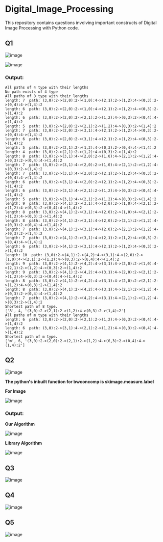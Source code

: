 # Digital_Image_Processing
This repository contains questions involving important constructs of Digital Image Processing with Python code.

## Q1

![image](https://github.com/shubham11941140/Digital_Image_Processing/assets/63910248/a8434e61-1952-415b-b6dc-68f80ed12739)

![image](https://github.com/shubham11941140/Digital_Image_Processing/assets/63910248/f2843534-da04-4a82-95b7-b5eba8e3417d)

### Output:
```
All paths of 4 type with their lengths
No path exists of 4 type
All paths of 8 type with their lengths
length: 7  path: (3,0):2->(2,0):2->(1,0):4->(2,1):2->(1,2):4->(0,3):2->(0,4):4->(1,4):2
length: 6  path: (3,0):2->(2,0):2->(1,0):4->(2,1):2->(1,2):4->(0,3):2->(1,4):2
length: 6  path: (3,0):2->(2,0):2->(2,1):2->(1,2):4->(0,3):2->(0,4):4->(1,4):2
length: 5  path: (3,0):2->(2,0):2->(2,1):2->(1,2):4->(0,3):2->(1,4):2
length: 7  path: (3,0):2->(2,0):2->(3,1):4->(2,1):2->(1,2):4->(0,3):2->(0,4):4->(1,4):2
length: 6  path: (3,0):2->(2,0):2->(3,1):4->(2,1):2->(1,2):4->(0,3):2->(1,4):2
length: 5  path: (3,0):2->(2,1):2->(1,2):4->(0,3):2->(0,4):4->(1,4):2
length: 4  path: (3,0):2->(2,1):2->(1,2):4->(0,3):2->(1,4):2
length: 8  path: (3,0):2->(3,1):4->(2,0):2->(1,0):4->(2,1):2->(1,2):4->(0,3):2->(0,4):4->(1,4):2
length: 7  path: (3,0):2->(3,1):4->(2,0):2->(1,0):4->(2,1):2->(1,2):4->(0,3):2->(1,4):2
length: 7  path: (3,0):2->(3,1):4->(2,0):2->(2,1):2->(1,2):4->(0,3):2->(0,4):4->(1,4):2
length: 6  path: (3,0):2->(3,1):4->(2,0):2->(2,1):2->(1,2):4->(0,3):2->(1,4):2
length: 6  path: (3,0):2->(3,1):4->(2,1):2->(1,2):4->(0,3):2->(0,4):4->(1,4):2
length: 5  path: (3,0):2->(3,1):4->(2,1):2->(1,2):4->(0,3):2->(1,4):2
length: 9  path: (3,0):2->(4,1):2->(3,1):4->(2,0):2->(1,0):4->(2,1):2->(1,2):4->(0,3):2->(0,4):4->(1,4):2
length: 8  path: (3,0):2->(4,1):2->(3,1):4->(2,0):2->(1,0):4->(2,1):2->(1,2):4->(0,3):2->(1,4):2
length: 8  path: (3,0):2->(4,1):2->(3,1):4->(2,0):2->(2,1):2->(1,2):4->(0,3):2->(0,4):4->(1,4):2
length: 7  path: (3,0):2->(4,1):2->(3,1):4->(2,0):2->(2,1):2->(1,2):4->(0,3):2->(1,4):2
length: 7  path: (3,0):2->(4,1):2->(3,1):4->(2,1):2->(1,2):4->(0,3):2->(0,4):4->(1,4):2
length: 6  path: (3,0):2->(4,1):2->(3,1):4->(2,1):2->(1,2):4->(0,3):2->(1,4):2
length: 10  path: (3,0):2->(4,1):2->(4,2):4->(3,1):4->(2,0):2->(1,0):4->(2,1):2->(1,2):4->(0,3):2->(0,4):4->(1,4):2
length: 9  path: (3,0):2->(4,1):2->(4,2):4->(3,1):4->(2,0):2->(1,0):4->(2,1):2->(1,2):4->(0,3):2->(1,4):2
length: 9  path: (3,0):2->(4,1):2->(4,2):4->(3,1):4->(2,0):2->(2,1):2->(1,2):4->(0,3):2->(0,4):4->(1,4):2
length: 8  path: (3,0):2->(4,1):2->(4,2):4->(3,1):4->(2,0):2->(2,1):2->(1,2):4->(0,3):2->(1,4):2
length: 8  path: (3,0):2->(4,1):2->(4,2):4->(3,1):4->(2,1):2->(1,2):4->(0,3):2->(0,4):4->(1,4):2
length: 7  path: (3,0):2->(4,1):2->(4,2):4->(3,1):4->(2,1):2->(1,2):4->(0,3):2->(1,4):2
Shortest path of 8 type.
['8', 4, '(3,0):2->(2,1):2->(1,2):4->(0,3):2->(1,4):2']
All paths of m type with their lengths
length: 6  path: (3,0):2->(2,0):2->(2,1):2->(1,2):4->(0,3):2->(0,4):4->(1,4):2
length: 6  path: (3,0):2->(3,1):4->(2,1):2->(1,2):4->(0,3):2->(0,4):4->(1,4):2
Shortest path of m type.
['m', 6, '(3,0):2->(2,0):2->(2,1):2->(1,2):4->(0,3):2->(0,4):4->(1,4):2']

```

## Q2

![image](https://github.com/shubham11941140/Digital_Image_Processing/assets/63910248/8c970f91-388f-493e-bd25-f12779bdc69b)

**The python's inbuilt function for bwconcomp is skimage.measure.label**

**For Image**

![image](https://github.com/shubham11941140/Digital_Image_Processing/assets/63910248/e8e333e8-caed-4809-96a9-428999503815)

### Output:

**Our Algorithm**

![image](https://github.com/shubham11941140/Digital_Image_Processing/assets/63910248/ef4043a0-72a2-459f-a019-5ccf5e8dfcf5)

**Library Algorithm**

![image](https://github.com/shubham11941140/Digital_Image_Processing/assets/63910248/b4eab3b9-8e46-489a-8f0a-8792633c4777)


## Q3

![image](https://github.com/shubham11941140/Digital_Image_Processing/assets/63910248/28b6a68f-2fcd-4b8e-ab2d-0b1c38145a54)

## Q4

![image](https://github.com/shubham11941140/Digital_Image_Processing/assets/63910248/7492d63c-e01b-4c6c-908c-441bd0546ca7)

## Q5

![image](https://github.com/shubham11941140/Digital_Image_Processing/assets/63910248/8b68bb81-6ad5-4c67-adc1-0802f71996ce)


